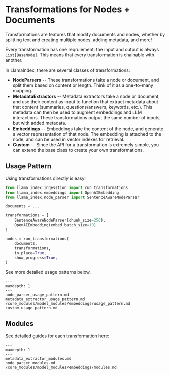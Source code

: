 # Transformations for Nodes + Documents

Transformations are features that modify documents and nodes, whether by splitting text and creating multiple nodes, adding metadata, and more!

Every transformation has one reqruiement: the input and output is always `List[BaseNode]`. This means that every transformation is chainable with another.

In LlamaIndex, there are several classes of transformations:

- **NodeParsers** -- These transformations take a node or document, and split them based on content or length. Think of it as a one-to-many mapping.
- **MetadataExtractors** -- Metadata extractors take a node or document, and use their content as input to function that extract metadata about that content (summaries, questions/answers, keywords, etc.). This metadata can then be used to augment embeddings and LLM interactions. These transformations output the same number of inputs, but with added metadata.
- **Embeddings** -- Embeddings take the content of the node, and generate a vector representation of that node. The embedding is attached to the node, and can be used in vector indexes for retrieval.
- **Custom** -- Since the API for a transformation is extremely simple, you can extend the base class to create your own transformations.

## Usage Pattern

Using transformations directly is easy!

```python
from llama_index.ingesstion import run_transformations
from llama_index.embeddings import OpenAIEmbedding
from llama_index.node_parser import SentenceAwareNodeParser

documents = ...

transformations = [
    SentenceAwareNodeParser(chunk_size=256),
    OpenAIEmbedding(embed_batch_size=10)
]

nodes = run_transformations(
    documents,
    transformations,
    in_place=True,
    show_progress=True,
)
```

See more detailed usage patterns below.

```{toctree}
---
maxdepth: 1
---
node_parser_usage_pattern.md
metadata_extractor_usage_pattern.md
/core_modules/model_modules/embeddings/usage_pattern.md
custom_usage_pattern.md
```

## Modules

See detailed guides for each transformation here:

```{toctree}
---
maxdepth: 1
---
metadata_extractor_modules.md
node_parser_modules.md
/core_modules/model_modules/embeddings/modules.md
```
